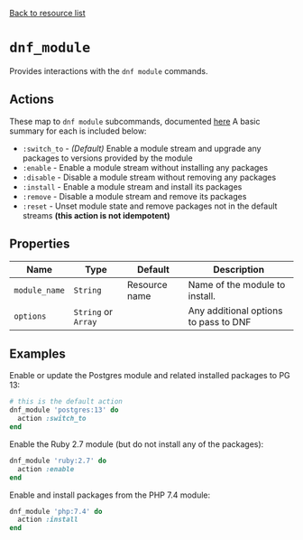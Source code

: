 [Back to resource list](../README.md#Resources)

# `dnf_module`

Provides interactions with the `dnf module` commands.

## Actions

These map to `dnf module` subcommands, documented [here](https://dnf.readthedocs.io/en/latest/command_ref.html#module-command) A basic summary for each is included below:

- `:switch_to` - *(Default)* Enable a module stream and upgrade any packages to versions provided by the module
- `:enable` - Enable a module stream without installing any packages
- `:disable` - Disable a module stream without removing any packages
- `:install` - Enable a module stream and install its packages
- `:remove` - Disable a module stream and remove its packages
- `:reset` - Unset module state and remove packages not in the default streams **(this action is not idempotent)**

## Properties

| Name          | Type                | Default       | Description                           |
| ------------- | ------------------- | ------------- | ------------------------------------- |
| `module_name` | `String`            | Resource name | Name of the module to install.        |
| `options`     | `String` or `Array` |               | Any additional options to pass to DNF |

## Examples

Enable or update the Postgres module and related installed packages to PG 13:

```rb
# this is the default action
dnf_module 'postgres:13' do
  action :switch_to
end
```

Enable the Ruby 2.7 module (but do not install any of the packages):

```rb
dnf_module 'ruby:2.7' do
  action :enable
end
```

Enable and install packages from the PHP 7.4 module:

```rb
dnf_module 'php:7.4' do
  action :install
end
```

